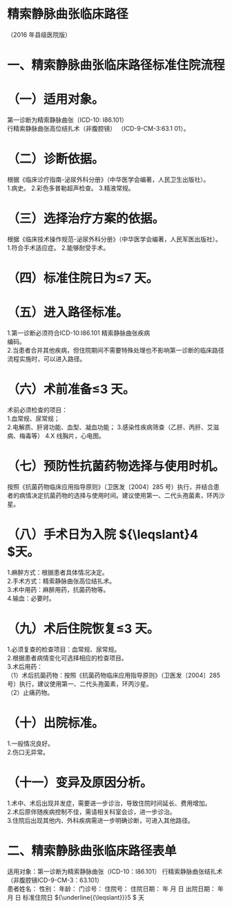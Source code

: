 # 精索静脉曲张临床路径  
（2016 年县级医院版）  
# 一、精索静脉曲张临床路径标准住院流程  
# （一）适用对象。  
第一诊断为精索静脉曲张（ICD-10: I86.101）  
行精索静脉曲张高位结扎术（非腹腔镜） （ICD-9-CM-3:63.1  01）。  
# （二）诊断依据。  
根据《临床诊疗指南-泌尿外科分册》（中华医学会编著，人民卫生出版社）。  
1.病史。 
2.彩色多普勒超声检查。 
3.精液常规。  
# （三）选择治疗方案的依据。  
根据《临床技术操作规范-泌尿外科分册》（中华医学会编著，人民军医出版社）。  
1.符合手术适应症。 2.能够耐受手术。  
# （四）标准住院日为≤7 天。  
# （五）进入路径标准。  
1.第一诊断必须符合ICD-10:I86.101 精索静脉曲张疾病  
编码。  
2.当患者合并其他疾病，但住院期间不需要特殊处理也不影响第一诊断的临床路径流程实施时，可以进入路径。  
# （六）术前准备≤3 天。  
术前必须检查的项目：  
1.血常规、尿常规；  
2.电解质、肝肾功能、血型、凝血功能； 
3.感染性疾病筛查（乙肝、丙肝、艾滋病、梅毒等）
4.X 线胸片，心电图。  
# （七）预防性抗菌药物选择与使用时机。  
按照《抗菌药物临床应用指导原则》（卫医发〔2004〕285 号）执行，并结合患者的病情决定抗菌药物的选择与使用时间。建议使用第一、二代头孢菌素，环丙沙星。  
# （八）手术日为入院 ${\leqslant}4 $天。  
1.麻醉方式：根据患者具体情况决定。  
2.手术方式：精索静脉曲张高位结扎术。  
3.术中用药：麻醉用药，抗菌药物等。  
4.输血：必要时。  
# （九）术后住院恢复≤3 天。  
1.必须复查的检查项目：血常规、尿常规。  
2.根据患者病情变化可选择相应的检查项目。  
3.术后用药：  
（1）术后抗菌药物：按照《抗菌药物临床应用指导原则》（卫医发〔2004〕285 号）执行，建议使用第一、二代头孢菌素，环丙沙星。  
（2）止痛药物。  
# （十）出院标准。  
1.一般情况良好。  
2.伤口无异常。  
# （十一）变异及原因分析。  
1.术中、术后出现并发症，需要进一步诊治，导致住院时间延长、费用增加。  
2.术后原伴随疾病控制不佳，需请相关科室会诊，进一步诊治。  
3.住院后出现其他内、外科疾病需进一步明确诊断，可进入其他路径。  
# 二、精索静脉曲张临床路径表单  
适用对象：第一诊断为精索静脉曲张（ICD-10：I86.101） 行精索静脉曲张结扎术（非腹腔镜ICD-9-CM-3：63.101）  
患者姓名：               性别：    年龄：      门诊号：        住院号：           住院日期：       年   月   日     出院日期：     年  月  日   标准住院日 ${\underline{{\leqslant}}}5 $ 天  
